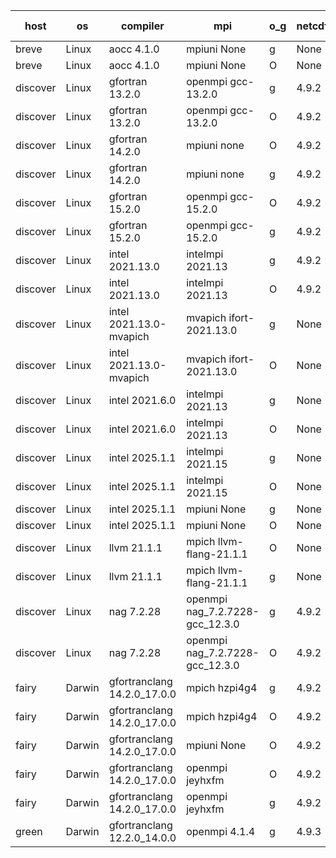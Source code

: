 

| host     | os       | compiler                              | mpi                      | o_g        | netcdf        | build       | u_pass          | u_fail          | s_pass            | s_fail            | e_pass             | e_fail             | nuopc_pass       | nuopc_fail       | artifacts link          |
|----------|----------|---------------------------------------|--------------------------|------------|---------------|-------------|-----------------|-----------------|-------------------|-------------------|--------------------|--------------------|------------------|------------------|-------------------------|
| breve | Linux | aocc 4.1.0 | mpiuni None  | g | None  | PASS | None | None | None | None | None | None | None | None | <a href="https://github.com/esmf-org/esmf-test-artifacts/tree/0390407af9e9ed50b19e81596275e365c5830425/develop/aocc/4.1.0/g/mpiuni/None" target="_blank">0390407</a> | 
| breve | Linux | aocc 4.1.0 | mpiuni None  | O | None  | PASS | 12634 | 26 | 9 | 0 | 43 | 0 | None | None | <a href="https://github.com/esmf-org/esmf-test-artifacts/tree/1a8914409bda22626aab59fd1ff7c9a30f1b09ab/develop/aocc/4.1.0/O/mpiuni/None" target="_blank">1a89144</a> | 
| discover | Linux | gfortran 13.2.0 | openmpi gcc-13.2.0  | g | 4.9.2  | PASS | 14331 | 0 | 51 | 0 | 81 | 0 | 63 | 0 | <a href="https://github.com/esmf-org/esmf-test-artifacts/tree/d8f49205b3e8cea1aaad9801bdc1877b5568dcd3/develop/gfortran/13.2.0/g/openmpi/gcc-13.2.0" target="_blank">d8f4920</a> | 
| discover | Linux | gfortran 13.2.0 | openmpi gcc-13.2.0  | O | 4.9.2  | PASS | 14331 | 0 | 51 | 0 | 81 | 0 | 63 | 0 | <a href="https://github.com/esmf-org/esmf-test-artifacts/tree/6fc39610483c2809b8f1fb88315f54dcfcc5e402/develop/gfortran/13.2.0/O/openmpi/gcc-13.2.0" target="_blank">6fc3961</a> | 
| discover | Linux | gfortran 14.2.0 | mpiuni none  | O | 4.9.2  | PASS | None | None | None | None | None | None | None | None | <a href="https://github.com/esmf-org/esmf-test-artifacts/tree/33ab005ca5c7151e19cec00890d627a482fa4e4c/develop/gfortran/14.2.0/O/mpiuni/none" target="_blank">33ab005</a> | 
| discover | Linux | gfortran 14.2.0 | mpiuni none  | g | 4.9.2  | PASS | None | None | None | None | None | None | None | None | <a href="https://github.com/esmf-org/esmf-test-artifacts/tree/adf6d08086c7c8a8b7f2e10de000836cb7fc540e/develop/gfortran/14.2.0/g/mpiuni/none" target="_blank">adf6d08</a> | 
| discover | Linux | gfortran 15.2.0 | openmpi gcc-15.2.0  | O | 4.9.2  | FAIL | None | None | None | None | None | None | None | None | <a href="https://github.com/esmf-org/esmf-test-artifacts/tree/8bc653637e923c1ef2fd563e701338003176f283/develop/gfortran/15.2.0/O/openmpi/gcc-15.2.0" target="_blank">8bc6536</a> | 
| discover | Linux | gfortran 15.2.0 | openmpi gcc-15.2.0  | g | 4.9.2  | FAIL | None | None | None | None | None | None | None | None | <a href="https://github.com/esmf-org/esmf-test-artifacts/tree/c7445fdae50f71e1ec5d90c35e88d1a49a573225/develop/gfortran/15.2.0/g/openmpi/gcc-15.2.0" target="_blank">c7445fd</a> | 
| discover | Linux | intel 2021.13.0 | intelmpi 2021.13  | g | 4.9.2  | PASS | 14331 | 0 | 51 | 0 | 81 | 0 | 63 | 0 | <a href="https://github.com/esmf-org/esmf-test-artifacts/tree/4e8563cfe7f2d4a5f9731505f694a244deb969ed/develop/intel/2021.13.0/g/intelmpi/2021.13" target="_blank">4e8563c</a> | 
| discover | Linux | intel 2021.13.0 | intelmpi 2021.13  | O | 4.9.2  | PASS | 14331 | 0 | 51 | 0 | 81 | 0 | 63 | 0 | <a href="https://github.com/esmf-org/esmf-test-artifacts/tree/69b36309008754ea2284ee9083f050589fe54a16/develop/intel/2021.13.0/O/intelmpi/2021.13" target="_blank">69b3630</a> | 
| discover | Linux | intel 2021.13.0-mvapich | mvapich ifort-2021.13.0  | g | None  | PASS | 14331 | 0 | 51 | 0 | 81 | 0 | 63 | 0 | <a href="https://github.com/esmf-org/esmf-test-artifacts/tree/45ee888412af08507ca3e8e7387f98c2d40a89fd/develop/intel/2021.13.0-mvapich/g/mvapich/ifort-2021.13.0" target="_blank">45ee888</a> | 
| discover | Linux | intel 2021.13.0-mvapich | mvapich ifort-2021.13.0  | O | None  | PASS | 14331 | 0 | 51 | 0 | 81 | 0 | 63 | 0 | <a href="https://github.com/esmf-org/esmf-test-artifacts/tree/fa6d97d6463d51ee154cae6bca8133590403e79d/develop/intel/2021.13.0-mvapich/O/mvapich/ifort-2021.13.0" target="_blank">fa6d97d</a> | 
| discover | Linux | intel 2021.6.0 | intelmpi 2021.13  | g | None  | PASS | 14331 | 0 | 51 | 0 | 81 | 0 | 63 | 0 | <a href="https://github.com/esmf-org/esmf-test-artifacts/tree/4124609928e3dff8084396399541d6ddd5e77bdc/develop/intel/2021.6.0/g/intelmpi/2021.13" target="_blank">4124609</a> | 
| discover | Linux | intel 2021.6.0 | intelmpi 2021.13  | O | None  | PASS | 14331 | 0 | 51 | 0 | 81 | 0 | 63 | 0 | <a href="https://github.com/esmf-org/esmf-test-artifacts/tree/c27801baa04b47614e11945536b6a021ce2e1cf3/develop/intel/2021.6.0/O/intelmpi/2021.13" target="_blank">c27801b</a> | 
| discover | Linux | intel 2025.1.1 | intelmpi 2021.15  | g | None  | PASS | 14331 | 0 | 51 | 0 | 81 | 0 | 63 | 0 | <a href="https://github.com/esmf-org/esmf-test-artifacts/tree/73ede7a798f10d9320d361530785154dd46ebcf1/develop/intel/2025.1.1/g/intelmpi/2021.15" target="_blank">73ede7a</a> | 
| discover | Linux | intel 2025.1.1 | intelmpi 2021.15  | O | None  | PASS | 14331 | 0 | 51 | 0 | 81 | 0 | 63 | 0 | <a href="https://github.com/esmf-org/esmf-test-artifacts/tree/7e2785c09093307f14623441c05644617cd11181/develop/intel/2025.1.1/O/intelmpi/2021.15" target="_blank">7e2785c</a> | 
| discover | Linux | intel 2025.1.1 | mpiuni None  | g | None  | PASS | 12660 | 0 | 9 | 0 | 43 | 0 | None | None | <a href="https://github.com/esmf-org/esmf-test-artifacts/tree/5fb1f8634ae4122434ae2e1b777735d96a96700e/develop/intel/2025.1.1/g/mpiuni/None" target="_blank">5fb1f86</a> | 
| discover | Linux | intel 2025.1.1 | mpiuni None  | O | None  | PASS | 12660 | 0 | 9 | 0 | 43 | 0 | None | None | <a href="https://github.com/esmf-org/esmf-test-artifacts/tree/d5d463fe67db3c7c45da3a64d11bb8e445682986/develop/intel/2025.1.1/O/mpiuni/None" target="_blank">d5d463f</a> | 
| discover | Linux | llvm 21.1.1 | mpich llvm-flang-21.1.1  | O | None  | PASS | None | None | None | None | None | None | None | None | <a href="https://github.com/esmf-org/esmf-test-artifacts/tree/17556a7c58dd0bdc093745018efb4fcd223cac00/develop/llvm/21.1.1/O/mpich/llvm-flang-21.1.1" target="_blank">17556a7</a> | 
| discover | Linux | llvm 21.1.1 | mpich llvm-flang-21.1.1  | g | None  | PASS | None | None | None | None | None | None | None | None | <a href="https://github.com/esmf-org/esmf-test-artifacts/tree/61ce08a0c8209883404b2463e8439421ec5b3721/develop/llvm/21.1.1/g/mpich/llvm-flang-21.1.1" target="_blank">61ce08a</a> | 
| discover | Linux | nag 7.2.28 | openmpi nag_7.2.7228-gcc_12.3.0  | g | 4.9.2  | PASS | 14331 | 0 | 51 | 0 | 81 | 0 | 62 | 1 | <a href="https://github.com/esmf-org/esmf-test-artifacts/tree/5c362efca783013fa2959a2a51c096f28062db0e/develop/nag/7.2.28/g/openmpi/nag_7.2.7228-gcc_12.3.0" target="_blank">5c362ef</a> | 
| discover | Linux | nag 7.2.28 | openmpi nag_7.2.7228-gcc_12.3.0  | O | 4.9.2  | PASS | 14331 | 0 | 51 | 0 | 81 | 0 | 62 | 1 | <a href="https://github.com/esmf-org/esmf-test-artifacts/tree/bdd3d0fe2a566b2c271dd7f36e6efc84aad37cce/develop/nag/7.2.28/O/openmpi/nag_7.2.7228-gcc_12.3.0" target="_blank">bdd3d0f</a> | 
| fairy | Darwin | gfortranclang 14.2.0_17.0.0 | mpich hzpi4g4  | g | 4.9.2  | PASS | 14331 | 0 | 51 | 0 | 81 | 0 | 63 | 0 | <a href="https://github.com/esmf-org/esmf-test-artifacts/tree/ea3f4601770ea3a654783270da8200698623db0f/develop/gfortranclang/14.2.0_17.0.0/g/mpich/hzpi4g4" target="_blank">ea3f460</a> | 
| fairy | Darwin | gfortranclang 14.2.0_17.0.0 | mpich hzpi4g4  | O | 4.9.2  | PASS | 14330 | 1 | 51 | 0 | 81 | 0 | 63 | 0 | <a href="https://github.com/esmf-org/esmf-test-artifacts/tree/1d35ee40f6a2cc8007b3fa1a03e322e959973bd6/develop/gfortranclang/14.2.0_17.0.0/O/mpich/hzpi4g4" target="_blank">1d35ee4</a> | 
| fairy | Darwin | gfortranclang 14.2.0_17.0.0 | mpiuni None  | O | 4.9.2  | PASS | None | None | None | None | None | None | None | None | <a href="https://github.com/esmf-org/esmf-test-artifacts/tree/f3328c5b66bcb77213127f250317f53473501cca/develop/gfortranclang/14.2.0_17.0.0/O/mpiuni/None" target="_blank">f3328c5</a> | 
| fairy | Darwin | gfortranclang 14.2.0_17.0.0 | openmpi jeyhxfm  | O | 4.9.2  | PASS | 14331 | 0 | 51 | 0 | 81 | 0 | 63 | 0 | <a href="https://github.com/esmf-org/esmf-test-artifacts/tree/d6e8659b46253a1f44a4cbb82c639201100dd007/develop/gfortranclang/14.2.0_17.0.0/O/openmpi/jeyhxfm" target="_blank">d6e8659</a> | 
| fairy | Darwin | gfortranclang 14.2.0_17.0.0 | openmpi jeyhxfm  | g | 4.9.2  | PASS | 14331 | 0 | 51 | 0 | 81 | 0 | 63 | 0 | <a href="https://github.com/esmf-org/esmf-test-artifacts/tree/4a751d9128904425f9182cfd660611d8a8a0e9b8/develop/gfortranclang/14.2.0_17.0.0/g/openmpi/jeyhxfm" target="_blank">4a751d9</a> | 
| green | Darwin | gfortranclang 12.2.0_14.0.0 | openmpi 4.1.4  | g | 4.9.3  | PASS | None | None | None | None | None | None | None | None | <a href="https://github.com/esmf-org/esmf-test-artifacts/tree/c78e83765dc7026c6b2e8a919b4f946f8dfba708/develop/gfortranclang/12.2.0_14.0.0/g/openmpi/4.1.4" target="_blank">c78e837</a> | 
